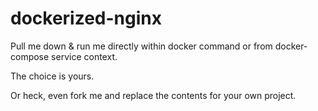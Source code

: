 # dockerized-nginx

Pull me down & run me directly within docker command or from docker-compose service context.

The choice is yours.

Or heck, even fork me and replace the contents for your own project.
